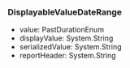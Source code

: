 ### DisplayableValueDateRange
- value: PastDurationEnum
- displayValue: System.String
- serializedValue: System.String
- reportHeader: System.String
